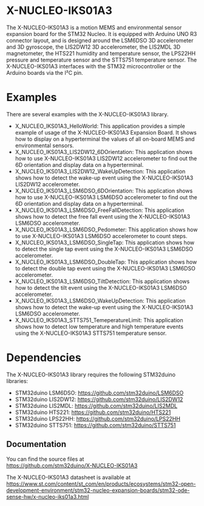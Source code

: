 # X-NUCLEO-IKS01A3

The X-NUCLEO-IKS01A3 is a motion MEMS and environmental sensor expansion board for the STM32 Nucleo.
It is equipped with Arduino UNO R3 connector layout, and is designed around the LSM6DSO 3D accelerometer and 3D gyroscope, 
the LIS2DW12 3D accelerometer, the LIS2MDL 3D magnetometer, the HTS221 humidity and temperature sensor, the LPS22HH 
pressure and temperature sensor and the STTS751 temperature sensor.
The X-NUCLEO-IKS01A3 interfaces with the STM32 microcontroller or the Arduino boards via the I²C pin.

# Examples

There are several examples with the X-NUCLEO-IKS01A3 library.
* X_NUCLEO_IKS01A3_HelloWorld: This application provides a simple example of usage of the X-NUCLEO-IKS01A3 
Expansion Board. It shows how to display on a hyperterminal the values of all on-board MEMS and environmental sensors.
* X_NUCLEO_IKS01A3_LIS2DW12_6DOrientation: This application shows how to use X-NUCLEO-IKS01A3 LIS2DW12 accelerometer 
to find out the 6D orientation and display data on a hyperterminal.
* X_NUCLEO_IKS01A3_LIS2DW12_WakeUpDetection: This application shows how to detect the wake-up event using the 
X-NUCLEO-IKS01A3 LIS2DW12 accelerometer.
* X_NUCLEO_IKS01A3_LSM6DSO_6DOrientation: This application shows how to use X-NUCLEO-IKS01A3 LSM6DSO accelerometer 
to find out the 6D orientation and display data on a hyperterminal.
* X_NUCLEO_IKS01A3_LSM6DSO_FreeFallDetection: This application shows how to detect the free fall event using the 
X-NUCLEO-IKS01A3 LSM6DSO accelerometer.
* X_NUCLEO_IKS01A3_LSM6DSO_Pedometer: This application shows how to use X-NUCLEO-IKS01A3 LSM6DSO accelerometer 
to count steps.
* X_NUCLEO_IKS01A3_LSM6DSO_SingleTap: This application shows how to detect the single tap event using the 
X-NUCLEO-IKS01A3 LSM6DSO accelerometer.
* X_NUCLEO_IKS01A3_LSM6DSO_DoubleTap: This application shows how to detect the double tap event using the 
X-NUCLEO-IKS01A3 LSM6DSO accelerometer.
* X_NUCLEO_IKS01A3_LSM6DSO_TiltDetection: This application shows how to detect the tilt event using the X-NUCLEO-IKS01A3 
LSM6DSO accelerometer.
* X_NUCLEO_IKS01A3_LSM6DSO_WakeUpDetection: This application shows how to detect the wake-up event using the 
X-NUCLEO-IKS01A3 LSM6DSO accelerometer.
* X_NUCLEO_IKS01A3_STTS751_TemeperatureLimit: This application shows how to detect low temperature and high temperature 
events using the X-NUCLEO-IKS01A3 STTS751 temperature sensor.

# Dependencies

The X-NUCLEO-IKS01A3 library requires the following STM32duino libraries:

* STM32duino LSM6DSO: https://github.com/stm32duino/LSM6DSO
* STM32duino LIS2DW12: https://github.com/stm32duino/LIS2DW12
* STM32duino LIS2MDL: https://github.com/stm32duino/LIS2MDL
* STM32duino HTS221: https://github.com/stm32duino/HTS221
* STM32duino LPS22HH: https://github.com/stm32duino/LPS22HH
* STM32duino STTS751: https://github.com/stm32duino/STTS751

## Documentation

You can find the source files at  
https://github.com/stm32duino/X-NUCLEO-IKS01A3

The X-NUCLEO-IKS01A3 datasheet is available at  
https://www.st.com/content/st_com/en/products/ecosystems/stm32-open-development-environment/stm32-nucleo-expansion-boards/stm32-ode-sense-hw/x-nucleo-iks01a3.html
